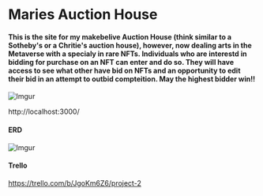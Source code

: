 # Maries Auction House
#### This is the site for my makebelive Auction House (think similar to a Sotheby's or a Chritie's auction house), however, now dealing arts in the Metaverse with a specialy in rare NFTs. Individuals who are interestd in bidding for purchase on an NFT can enter and do so. They will have access to see what other have bid on NFTs and an opportunity to edit their bid in an attempt to outbid compteition. May the highest bidder win!!
![Imgur](https://i.imgur.com/l1qDYW4.png)

http://localhost:3000/

#### ERD
![Imgur](https://i.imgur.com/gtJr9VI.png)

#### Trello

https://trello.com/b/JgoKm6Z6/project-2
